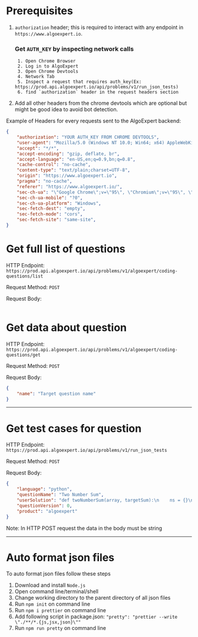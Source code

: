 # Prerequisites
1. `authorization` header; this is required to interact with any endpoint in `https://www.algoexpert.io`.
    ### Get `AUTH_KEY` by inspecting network calls
        1. Open Chrome Browser 
        2. Log in to AlgoExpert
        3. Open Chrome Devtools
        4. Network Tab
        5. Inspect a request that requires auth_key(Ex: https://prod.api.algoexpert.io/api/problems/v1/run_json_tests)
        6. find `authorization` header in the request headers section
2. Add all other headers from the chrome devtools which are optional but might be good idea to avoid bot detection.

Example of Headers for every requests sent to the AlgoExpert backend:
```json
{
    "authorization": "YOUR AUTH_KEY FROM CHROME DEVTOOLS",
    "user-agent": "Mozilla/5.0 (Windows NT 10.0; Win64; x64) AppleWebKit/537.36 (KHTML, like Gecko) Chrome/95.0.4638.54 Safari/537.36",
    "accept": "*/*",
    "accept-encoding": "gzip, deflate, br",
    "accept-language": "en-US,en;q=0.9,bn;q=0.8",
    "cache-control": "no-cache",
    "content-type": "text/plain;charset=UTF-8",
    "origin": "https://www.algoexpert.io",
    "pragma": "no-cache",
    "referer": "https://www.algoexpert.io/",
    "sec-ch-ua": "\"Google Chrome\";v=\"95\", \"Chromium\";v=\"95\", \";Not A Brand\";v=\"99\"",
    "sec-ch-ua-mobile": "?0",
    "sec-ch-ua-platform": "Windows",
    "sec-fetch-dest": "empty",
    "sec-fetch-mode": "cors",
    "sec-fetch-site": "same-site",
}
```

# Get full list of questions

HTTP Endpoint: `https://prod.api.algoexpert.io/api/problems/v1/algoexpert/coding-questions/list` 

Request Method: `POST` 

Request Body:
```json
```

# Get data about question

HTTP Endpoint: `https://prod.api.algoexpert.io/api/problems/v1/algoexpert/coding-questions/get` 

Request Method: `POST` 

Request Body: 
``` json
{   
    "name": "Target question name"
}
```

---
# Get test cases for question

HTTP Endpoint: `https://prod.api.algoexpert.io/api/problems/v1/run_json_tests` 

Request Method: `POST` 

Request Body: 
```json
{
    "language": "python",
    "questionName": "Two Number Sum",
    "userSolution": "def twoNumberSum(array, targetSum):\n    ns = {}\n    for n in array:\n        pm = targetSum - n\n        if pm in ns:\n            return [pm, n]\n        else:\n            ns[n] = True\n    return []",
    "questionVersion": 0,
    "product": "algoexpert"
}
```

Note: In HTTP POST request the data in the body must be string

---
# Auto format json files
To auto format json files follow these steps
1. Download and install `Node.js`
1. Open command line/terminal/shell
2. Change working directory to the parent directory of all json files
3. Run `npm init` on command line
4. Run `npm i prettier` on command line
5. Add following script in package.json: `"pretty": "prettier --write \"./**/*.{js,jsx,json}\""`
6. Run `npm run pretty` on command line
